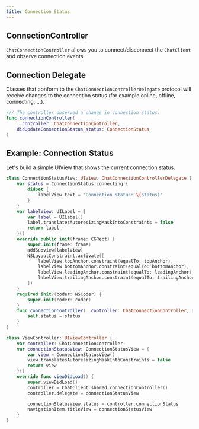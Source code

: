 ```yaml
---
title: Connection Status
---
```


## ConnectionController

`ChatConnectionController` allows you to connect/disconnect the `ChatClient` and observe connection events.

## Connection Delegate

Classes that conform to the `ChatConnectionControllerDelegate` protocol will receive changes to the connection status (for example online, offline, connecting, ...).

```swift
/// The controller observed a change in connection status.
func connectionController(
    _ controller: ChatConnectionController,
    didUpdateConnectionStatus status: ConnectionStatus
)
```

## Example: Connection Status

Let's build a simple UIView that shows the current connection status.

```swift
class ConnectionStatusView: UIView, ChatConnectionControllerDelegate {
    var status = ConnectionStatus.connecting {
        didSet {
            labelView.text = "Connection status: \(status)"
        }
    }
    var labelView: UILabel = {
        var label = UILabel()
        label.translatesAutoresizingMaskIntoConstraints = false
        return label
    }()
    override public init(frame: CGRect) {
        super.init(frame: frame)
        addSubview(labelView)
        NSLayoutConstraint.activate([
            labelView.topAnchor.constraint(equalTo: topAnchor),
            labelView.bottomAnchor.constraint(equalTo: bottomAnchor),
            labelView.leadingAnchor.constraint(equalTo: leadingAnchor),
            labelView.trailingAnchor.constraint(equalTo: trailingAnchor)
        ])
    }
    required init?(coder: NSCoder) {
        super.init(coder: coder)
    }
    func connectionController(_ controller: ChatConnectionController, didUpdateConnectionStatus status: ConnectionStatus) {
        self.status = status
    }
}

class ViewController: UIViewController {
    var controller: ChatConnectionController!
    var connectionStatusView: ConnectionStatusView = {
        var view = ConnectionStatusView()
        view.translatesAutoresizingMaskIntoConstraints = false
        return view
    }()
    override func viewDidLoad() {
        super.viewDidLoad()
        controller = ChatClient.shared.connectionController()
        controller.delegate = connectionStatusView

        connectionStatusView.status = controller.connectionStatus
        navigationItem.titleView = connectionStatusView
    }
}
```